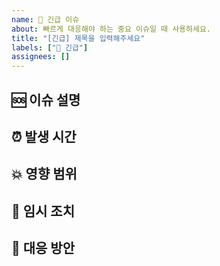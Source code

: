 ```yaml
---
name: 🚨 긴급 이슈
about: 빠르게 대응해야 하는 중요 이슈일 때 사용하세요.
title: "[긴급] 제목을 입력해주세요"
labels: ["🚨 긴급"]
assignees: []
---
```


## 🆘 이슈 설명
<!-- 무슨 일이 발생했고, 얼마나 심각한 상황인지 설명해주세요 -->

## ⏰ 발생 시간
<!-- 문제를 최초로 인지한 시간 또는 발생 시간 -->

## 💥 영향 범위
<!-- 서비스, 사용자, 시스템 등 어떤 부분에 영향이 있는지 작성해주세요 -->

## 🔧 임시 조치
<!-- 현재까지 진행된 임시 대응이 있다면 작성해주세요 -->

## 📌 대응 방안
<!-- 근본적인 해결을 위해 어떤 조치를 취할 예정인지 설명해주세요 -->
